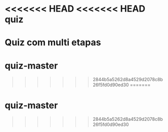<<<<<<< HEAD
<<<<<<< HEAD
quiz
====

Quiz com multi etapas
=======
# quiz-master
>>>>>>> 2844b5a5262d8a4529d2078c8b26f5fd0d90ed30
=======
# quiz-master
>>>>>>> 2844b5a5262d8a4529d2078c8b26f5fd0d90ed30
